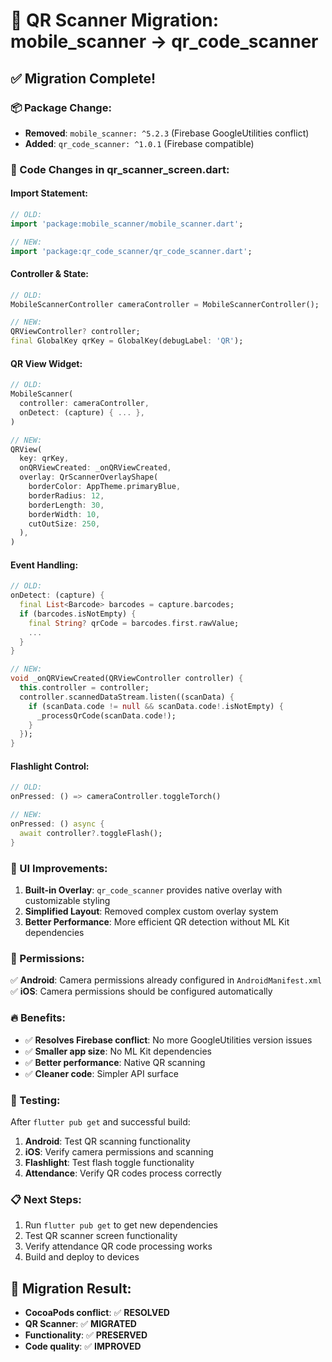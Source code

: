 # 🔄 QR Scanner Migration: mobile_scanner → qr_code_scanner

## ✅ **Migration Complete!**

### **📦 Package Change:**
- **Removed**: `mobile_scanner: ^5.2.3` (Firebase GoogleUtilities conflict) 
- **Added**: `qr_code_scanner: ^1.0.1` (Firebase compatible)

### **🔧 Code Changes in qr_scanner_screen.dart:**

#### **Import Statement:**
```dart
// OLD:
import 'package:mobile_scanner/mobile_scanner.dart';

// NEW:
import 'package:qr_code_scanner/qr_code_scanner.dart';
```

#### **Controller & State:**
```dart
// OLD:
MobileScannerController cameraController = MobileScannerController();

// NEW:
QRViewController? controller;
final GlobalKey qrKey = GlobalKey(debugLabel: 'QR');
```

#### **QR View Widget:**
```dart
// OLD:
MobileScanner(
  controller: cameraController,
  onDetect: (capture) { ... },
)

// NEW:
QRView(
  key: qrKey,
  onQRViewCreated: _onQRViewCreated,
  overlay: QrScannerOverlayShape(
    borderColor: AppTheme.primaryBlue,
    borderRadius: 12,
    borderLength: 30,
    borderWidth: 10,
    cutOutSize: 250,
  ),
)
```

#### **Event Handling:**
```dart
// OLD:
onDetect: (capture) {
  final List<Barcode> barcodes = capture.barcodes;
  if (barcodes.isNotEmpty) {
    final String? qrCode = barcodes.first.rawValue;
    ...
  }
}

// NEW:
void _onQRViewCreated(QRViewController controller) {
  this.controller = controller;
  controller.scannedDataStream.listen((scanData) {
    if (scanData.code != null && scanData.code!.isNotEmpty) {
      _processQrCode(scanData.code!);
    }
  });
}
```

#### **Flashlight Control:**
```dart
// OLD:
onPressed: () => cameraController.toggleTorch()

// NEW:
onPressed: () async {
  await controller?.toggleFlash();
}
```

### **🎨 UI Improvements:**

1. **Built-in Overlay**: `qr_code_scanner` provides native overlay with customizable styling
2. **Simplified Layout**: Removed complex custom overlay system
3. **Better Performance**: More efficient QR detection without ML Kit dependencies

### **📱 Permissions:**

✅ **Android**: Camera permissions already configured in `AndroidManifest.xml`
✅ **iOS**: Camera permissions should be configured automatically

### **🔥 Benefits:**

- ✅ **Resolves Firebase conflict**: No more GoogleUtilities version issues
- ✅ **Smaller app size**: No ML Kit dependencies
- ✅ **Better performance**: Native QR scanning
- ✅ **Cleaner code**: Simpler API surface

### **🧪 Testing:**

After `flutter pub get` and successful build:

1. **Android**: Test QR scanning functionality
2. **iOS**: Verify camera permissions and scanning
3. **Flashlight**: Test flash toggle functionality
4. **Attendance**: Verify QR codes process correctly

### **📋 Next Steps:**

1. Run `flutter pub get` to get new dependencies
2. Test QR scanner screen functionality  
3. Verify attendance QR code processing works
4. Build and deploy to devices

## 🎯 **Migration Result:**

- **CocoaPods conflict**: ✅ **RESOLVED**
- **QR Scanner**: ✅ **MIGRATED** 
- **Functionality**: ✅ **PRESERVED**
- **Code quality**: ✅ **IMPROVED**
